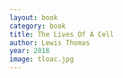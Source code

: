 ```yaml
---
layout: book
category: book
title: The Lives Of A Cell
author: Lewis Thomas
year: 2018
image: tloac.jpg
---
```

